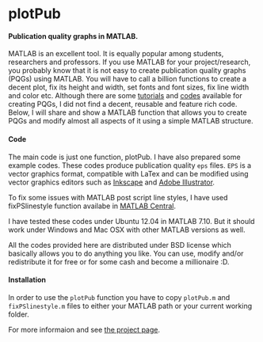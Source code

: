 plotPub
=======

<h4>Publication quality graphs in MATLAB.</h4>

MATLAB is an excellent tool. It is equally popular among students, researchers and professors. If you use MATLAB for your project/research, you probably know that it is not easy to create publication quality graphs (PQGs) using MATLAB. You will have to call a billion functions to create a decent plot, fix its height and width, set fonts and font sizes, fix line width and color etc. Although there are some <a href="http://blogs.mathworks.com/loren/2007/12/11/making-pretty-graphs/">tutorials</a> and <a href="http://www.mathworks.com/matlabcentral/fileexchange/31668-publication-quality-plots">codes</a> available for creating PQGs, I did not find a decent, reusable and feature rich code. Below, I will share and show a MATLAB function that allows you to create PQGs and modify almost all aspects of it using a simple MATLAB structure.

<h4> Code </h4>
The main code is just one function, plotPub. I have also prepared some example codes. These codes produce publication quality <code>eps</code> files. <code>EPS</code> is a vector graphics format, compatible with LaTex and can be modified using vector graphics editors such as <a href="http://inkscape.org/">Inkscape</a> and <a href="http://www.adobe.com/products/illustrator.html">Adobe Illustrator</a>.

To fix some issues with MATLAB post script line styles, I have used fixPSlinestyle function availabe in <a href="http://www.mathworks.com/matlabcentral/fileexchange/17928-fixpslinestyle">MATLAB Central</a>.

I have tested these codes under Ubuntu 12.04 in MATLAB 7.10. But it should work under Windows and Mac OSX with other MATLAB versions as well.

All the codes provided here are distributed under BSD license which basically allows you to do anything you like. You can use, modify and/or redistribute it for free or for some cash and become a millionaire :D.

<h4>Installation</h4>
In order to use the <code>plotPub</code> function you have to copy <code>plotPub.m</code> and <code>fixPSlinestyle.m</code> files to either your MATLAB path or your current working folder.

For more informaion and see <a href="http://masumhabib.com/publication-quality-graphs-matlab/">the project page</a>.